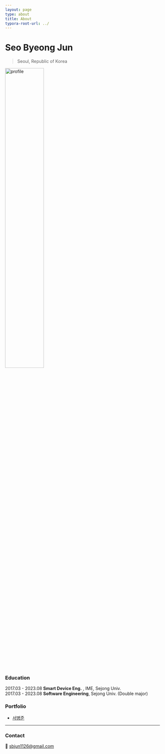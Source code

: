 ```yaml
---
layout: page
type: about
title: About
typora-root-url: ../
---
```




  

  

  

# Seo Byeong Jun

> Seoul, Republic of Korea



<img src="/assets/images/about_profile3.JPG" alt="profile" width=50% />





### Education

2017.03 - 2023.08  **Smart Device Eng.** , IME, Sejong Univ.  
2017.03 - 2023.08  **Software Engineering**, Sejong Univ. (Double major) 



### Portfolio

- [서병준](https://givenbottle.notion.site/PORTFOLIO-9fe6a6a3ff9342518a4a963fcfa5a18b)





---



### Contact

📧      sbjun1126@gmail.com



